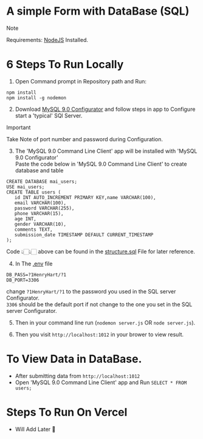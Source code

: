 #  A simple Form with DataBase (SQL)

> [!NOTE]
> Requirements: [NodeJS](https://nodejs.org/en/download/prebuilt-installer) Installed.

# 6 Steps To Run Locally
1. Open Command prompt in Repository path and Run: <br>
```
npm install
npm install -g nodemon
```

2. Download [MySQL 9.0 Configurator](https://dev.mysql.com/downloads/mysql/9.0.html) and follow steps in app to Configure start a 'typical' SQl Server.
> [!IMPORTANT]
> Take Note of port number and password during Configuration.

3. The 'MySQL 9.0 Command Line Client' app will be installed with 'MySQL 9.0 Configurator'<br>
Paste the code below in 'MySQL 9.0 Command Line Client' to create database and table
```
CREATE DATABASE mai_users;
USE mai_users;
CREATE TABLE users (
   id INT AUTO_INCREMENT PRIMARY KEY,name VARCHAR(100),
   email VARCHAR(100),
   password VARCHAR(255),
   phone VARCHAR(15),
   age INT,
   gender VARCHAR(10),
   comments TEXT,
   submission_date TIMESTAMP DEFAULT CURRENT_TIMESTAMP
);
```
Code 👆🏻👆🏻 above can be found in the [structure.sql](structure.sql) File for later reference.

4. In The [.env](.env) file 
```
DB_PASS=?1HenryHart/?1
DB_PORT=3306
```
change `?1HenryHart/?1` to the password you used in the SQL server Configurator.<br>
`3306` should be the default port if not change to the one you set in the SQL server Configurator.


5. Then in your command line run (`nodemon server.js` OR `node server.js`).

6. Then you visit `http://localhost:1012` in your brower to view result.


# To View Data in DataBase.
* After submitting data from `http://localhost:1012`
* Open 'MySQL 9.0 Command Line Client' app and Run `SELECT * FROM users;`

# Steps To Run On Vercel
* Will Add Later 🙂
